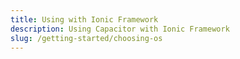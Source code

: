 ```yaml
---
title: Using with Ionic Framework
description: Using Capacitor with Ionic Framework
slug: /getting-started/choosing-os
---
```

